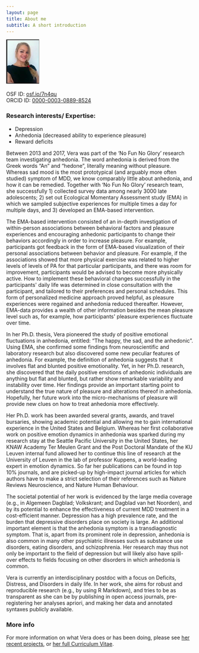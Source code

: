 ```yaml
---
layout: page
title: About me
subtitle: A short introduction
---
```


![Me](/img/HeiningaVE_mini.png "Gosh - hate pictures, but also hate it when people have no pictures at all")

OSF ID:	[osf.io/7n4qu](https://osf.io/7n4qu/)  
ORCID ID: [0000-0003-0889-8524](https://orcid.org/0000-0003-0889-8524)

### Research interests/ Expertise:

- Depression
- Anhedonia (decreased ability to experience pleasure)
- Reward deficits

Between 2013 and 2017, Vera was part of the ‘No Fun No Glory’ research team investigating anhedonia. The word anhedonia is derived from the Greek words “An” and “hedone”, literally meaning without pleasure. Whereas sad mood is the most prototypical (and arguably more often studied) symptom of MDD, we know comparably little about anhedonia, and how it can be remedied. 
Together with ‘No Fun No Glory’ research team, she successfully 1) collected survey data among nearly 3000 late adolescents; 2) set out Ecological Momentary Assessment study (EMA) in which we sampled subjective experiences for multiple times a day for multiple days, and 3) developed an EMA-based intervention.

The EMA-based intervention consisted of an in-depth investigation of within-person associations between behavioral factors and pleasure experiences and encouraging anhedonic participants to change their behaviors accordingly in order to increase pleasure. For example, participants got feedback in the form of EMA-based visualization of their personal associations between behavior and pleasure. For example, if the associations showed that more physical exercise was related to higher levels of levels of PA for that particular participants, and there was room for improvement, participants would be advised to become more physically active. How to implement these behavioral changes successfully in the participants' daily life was determined in close consultation with the participant, and tailored to their preferences and personal schedules. This form of personalized medicine approach proved helpful, as pleasure experiences were regained and anhedonia reduced thereafter. However, EMA-data provides a wealth of other information besides the mean pleasure level such as, for example, how participants' pleasure experiences fluctuate over time.

In her Ph.D. thesis, Vera pioneered the study of positive emotional fluctuations in anhedonia, entitled: “The happy, the sad, and the anhedonic”. Using EMA, she confirmed some findings from neuroscientific and laboratory research but also discovered some new peculiar features of anhedonia. For example, the definition of anhedonia suggests that it involves flat and blunted positive emotionality. Yet, in her Ph.D. research, she discovered that the daily positive emotions of anhedonic individuals are anything but flat and blunted, but rather show remarkable variability and instability over time. Her findings provide an important starting point to understand the true nature of pleasure and alterations thereof in anhedonia. Hopefully, her future work into the micro-mechanisms of pleasure will provide new clues on how to treat anhedonia more effectively.

Her Ph.D. work has been awarded several grants, awards, and travel bursaries, showing academic potential and allowing me to gain international experience in the United States and Belgium. Whereas her first collaborative work on positive emotion dynamics in anhedonia was sparked during my research stay at the Seattle Pacific University in the United States, her KNAW Academy Ter Meulen Grant and the Post Doctoral Mandate of the KU Leuven internal fund allowed her to continue this line of research at the University of Leuven in the lab of professor Kuppens, a world-leading expert in emotion dynamics. So far her publications can be found in top 10% journals, and are picked-up by high-impact journal articles for which authors have to make a strict selection of their references such as Nature Reviews Neuroscience, and Nature Human Behaviour.

The societal potential of her work is evidenced by the large media coverage (e.g., in Algemeen Dagblad; Volkskrant; and Dagblad van het Noorden), and by its potential to enhance the effectiveness of current MDD treatment in a cost-efficient manner. Depression has a high prevalence rate, and the burden that depressive disorders place on society is large. An additional important element is that the anhedonia symptom is a transdiagnostic symptom. That is, apart from its prominent role in depression, anhedonia is also common in many other psychiatric illnesses such as substance use disorders, eating disorders, and schizophrenia. Her research may thus not only be important to the field of depression but will likely also have spill-over effects to fields focusing on other disorders in which anhedonia is common.

Vera is currently an interdisciplinary postdoc with a focus on Deficits, Distress, and Disorders in daily life. In her work, she aims for robust and reproducible research (e.g., by using R Markdown), and tries to be as transparent as she can be by publishing in open access journals, pre-registering her analyses apriori, and making her data and annotated syntaxes publicly available.


### More info

For more information on what Vera does or has been doing, please see [her recent projects](https://heiningave.github.io/projects/), or [her full Curriculum Vitae](https://heiningave.github.io/CV/).
